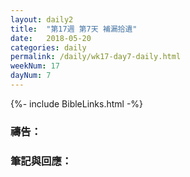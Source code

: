 ```yaml
---
layout: daily2
title:  "第17週 第7天 補漏拾遺"
date:   2018-05-20
categories: daily
permalink: /daily/wk17-day7-daily.html
weekNum: 17
dayNum: 7
---
```


{%- include BibleLinks.html -%}

### 禱告：


### 筆記與回應：
